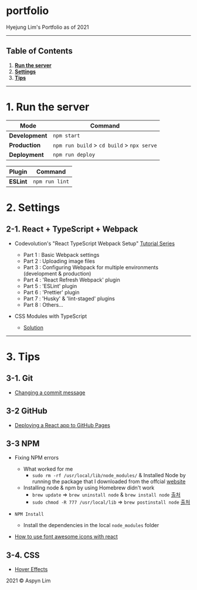 # portfolio

Hyejung Lim's Portfolio as of 2021

---

## Table of Contents

1. <b>[Run the server](https://github.com/aspynlim/portfolio#1-run-the-server)</b>
2. <b>[Settings](https://github.com/aspynlim/portfolio#2-settings)</b>
3. <b>[Tips](https://github.com/aspynlim/portfolio#3-tips)</b>

---

# 1. Run the server

| Mode            | Command                                    |
| --------------- | ------------------------------------------ |
| **Development** | `npm start`                                |
| **Production**  | `npm run build` > `cd build` > `npx serve` |
| **Deployment**  | `npm run deploy`                           |

| Plugin     | Command        |
| ---------- | -------------- |
| **ESLint** | `npm run lint` |

# 2. Settings

## 2-1. React + TypeScript + Webpack

- Codevolution's "React TypeScript Webpack Setup" [Tutorial Series](https://www.youtube.com/playlist?list=PLC3y8-rFHvwiWPS2RO3BKotLRfgg_8WEo)

  - Part 1 : Basic Webpack settings
  - Part 2 : Uploading image files
  - Part 3 : Configuring Webpack for multiple environments (development & production)
  - Part 4 : 'React Refresh Webpack' plugin
  - Part 5 : 'ESLint' plugin
  - Part 6 : 'Prettier' plugin
  - Part 7 : 'Husky' & 'lint-staged' plugins
  - Part 8 : Others...

- CSS Modules with TypeScript
  - [Solution](https://stackoverflow.com/a/68011107/10021131)

---

# 3. Tips

## 3-1. Git

- [Changing a commit message](https://docs.github.com/en/github/committing-changes-to-your-project/creating-and-editing-commits/changing-a-commit-message)

## 3-2 GitHub

- [Deploying a React app to GitHub Pages](https://www.pluralsight.com/guides/deploying-github-pages-with-create-react-app)

## 3-3 NPM

- Fixing NPM errors

  - What worked for me
    - `sudo rm -rf /usr/local/lib/node_modules/` & Installed Node by running the package that I downloaded from the offcial [website](https://nodejs.org/en/download/)
  - Installing node & npm by using Homebrew didn't work
    - `brew update` => `brew uninstall node` & `brew install node` [출처](https://stackoverflow.com/a/46048072/10021131)
    - `sudo chmod -R 777 /usr/local/lib` => `brew postinstall node` [출처](https://stackoverflow.com/a/46048072/10021131)

- `NPM Install`

  - Install the dependencies in the local `node_modules` folder

- [How to use font awesome icons with react](https://fontawesome.com/v5.15/how-to-use/on-the-web/using-with/react)

## 3-4. CSS

- [Hover Effects](https://dev.to/mike37/15-css-hover-effects-example-3pbh)

2021 © Aspyn Lim
